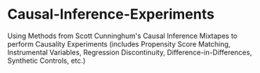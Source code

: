# Causal-Inference-Experiments
Using Methods from Scott Cunninghum's Causal Inference Mixtapes to perform Causality Experiments (includes Propensity Score Matching, Instrumental Variables, Regression Discontinuity, Difference-in-Differences, Synthetic Controls, etc.)

